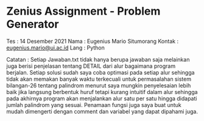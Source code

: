 # Zenius Assignment - Problem Generator
Tes     : 14 Desember 2021 
Nama    : Eugenius Mario Situmorang
Kontak  : eugenius.mario@ui.ac.id 
Lang    : Python

Catatan : Setiap Jawaban.txt tidak hanya berupa jawaban saja melainkan juga berisi penjelasan tentang DETAIL dari alur
          bagaimana program berjalan. Setiap solusi sudah saya coba optimasi pada setiap alur sehingga tidak akan 
          memakan banyak waktu terkecuali untuk permasalahan sistem bilangan-26 tentang palindrom menurut saya mungkin
          penyelesaian lebih baik jika langsung berbentuk huruf tetapi kurang intuitif dalam alur sehingga pada akhirnya
          program akan menjalankan alur satu per satu hingga didapati jumlah palindrom yang sesuai. Penamaan fungsi juga
          saya buat untuk mudah dimengerti dengan comment dan variabel yang dapat dipahami juga.
